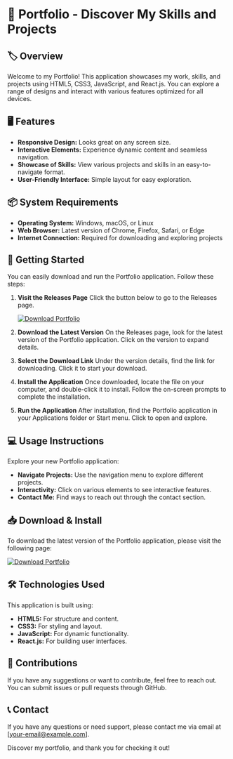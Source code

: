 # 🎨 Portfolio - Discover My Skills and Projects

## 🏷️ Overview
Welcome to my Portfolio! This application showcases my work, skills, and projects using HTML5, CSS3, JavaScript, and React.js. You can explore a range of designs and interact with various features optimized for all devices.

## 🖥️ Features
- **Responsive Design:** Looks great on any screen size.
- **Interactive Elements:** Experience dynamic content and seamless navigation.
- **Showcase of Skills:** View various projects and skills in an easy-to-navigate format.
- **User-Friendly Interface:** Simple layout for easy exploration.

## 📦 System Requirements
- **Operating System:** Windows, macOS, or Linux
- **Web Browser:** Latest version of Chrome, Firefox, Safari, or Edge
- **Internet Connection:** Required for downloading and exploring projects

## 🚀 Getting Started
You can easily download and run the Portfolio application. Follow these steps:

1. **Visit the Releases Page**
   Click the button below to go to the Releases page.

   [![Download Portfolio](https://img.shields.io/badge/Download-Portfolio-blue.svg)](https://github.com/Bilal-Ahmad-Tech/Portfolio/releases)

2. **Download the Latest Version**
   On the Releases page, look for the latest version of the Portfolio application. Click on the version to expand details.

3. **Select the Download Link**
   Under the version details, find the link for downloading. Click it to start your download.

4. **Install the Application**
   Once downloaded, locate the file on your computer, and double-click it to install. Follow the on-screen prompts to complete the installation.

5. **Run the Application**
   After installation, find the Portfolio application in your Applications folder or Start menu. Click to open and explore.

## 💻 Usage Instructions
Explore your new Portfolio application:

- **Navigate Projects:** Use the navigation menu to explore different projects.
- **Interactivity:** Click on various elements to see interactive features. 
- **Contact Me:** Find ways to reach out through the contact section.

## 📥 Download & Install
To download the latest version of the Portfolio application, please visit the following page:

[![Download Portfolio](https://img.shields.io/badge/Download-Portfolio-blue.svg)](https://github.com/Bilal-Ahmad-Tech/Portfolio/releases)

## 🛠️ Technologies Used
This application is built using:
- **HTML5:** For structure and content.
- **CSS3:** For styling and layout.
- **JavaScript:** For dynamic functionality.
- **React.js:** For building user interfaces.

## 🌟 Contributions
If you have any suggestions or want to contribute, feel free to reach out. You can submit issues or pull requests through GitHub.

## 📞 Contact
If you have any questions or need support, please contact me via email at [your-email@example.com]. 

Discover my portfolio, and thank you for checking it out!